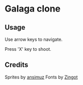 # Galaga clone

## Usage

Use arrow keys to navigate.

Press 'X' key to shoot.

## Credits

Sprites by [ansimuz](https://web.archive.org/web/20220425161230/http://ansimuz.com/site/portfolio/spaceship-shooter-environment/)
Fonts by [Zingot](https://web.archive.org/web/20210518182356/https://www.zingot.com/resources.html)